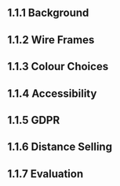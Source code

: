 ## 1.1.1 Background

## 1.1.2 Wire Frames

## 1.1.3 Colour Choices

## 1.1.4 Accessibility

## 1.1.5 GDPR

## 1.1.6 Distance Selling

## 1.1.7 Evaluation